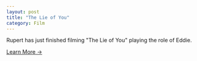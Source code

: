 ```yaml
---
layout: post
title: "The Lie of You"
category: Film
---
```

Rupert has just finished filming "The Lie of You" playing the role of Eddie.

[Learn More →](https://www.imdb.com/title/tt7531600/)
